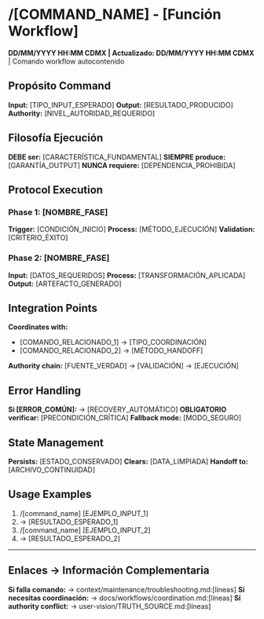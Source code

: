# /[COMMAND_NAME] - [Función Workflow]

**DD/MM/YYYY HH:MM CDMX | Actualizado: DD/MM/YYYY HH:MM CDMX** | Comando workflow autocontenido

## Propósito Command
**Input:** [TIPO_INPUT_ESPERADO]
**Output:** [RESULTADO_PRODUCIDO]
**Authority:** [NIVEL_AUTORIDAD_REQUERIDO]

## Filosofía Ejecución
**DEBE ser:** [CARACTERÍSTICA_FUNDAMENTAL]
**SIEMPRE produce:** [GARANTÍA_OUTPUT]
**NUNCA requiere:** [DEPENDENCIA_PROHIBIDA]

## Protocol Execution
### Phase 1: [NOMBRE_FASE]
**Trigger:** [CONDICIÓN_INICIO]
**Process:** [MÉTODO_EJECUCIÓN]
**Validation:** [CRITERIO_ÉXITO]

### Phase 2: [NOMBRE_FASE]
**Input:** [DATOS_REQUERIDOS]
**Process:** [TRANSFORMACIÓN_APLICADA]
**Output:** [ARTEFACTO_GENERADO]

## Integration Points
**Coordinates with:**
- [COMANDO_RELACIONADO_1] → [TIPO_COORDINACIÓN]
- [COMANDO_RELACIONADO_2] → [MÉTODO_HANDOFF]

**Authority chain:** [FUENTE_VERDAD] → [VALIDACIÓN] → [EJECUCIÓN]

## Error Handling
**Si [ERROR_COMÚN]:** → [RECOVERY_AUTOMÁTICO]
**OBLIGATORIO verificar:** [PRECONDICIÓN_CRÍTICA]
**Fallback mode:** [MODO_SEGURO]

## State Management
**Persists:** [ESTADO_CONSERVADO]
**Clears:** [DATA_LIMPIADA]
**Handoff to:** [ARCHIVO_CONTINUIDAD]

## Usage Examples
1. /[command_name] [EJEMPLO_INPUT_1]
2. → [RESULTADO_ESPERADO_1]
4. /[command_name] [EJEMPLO_INPUT_2]
5. → [RESULTADO_ESPERADO_2]

---
## Enlaces → Información Complementaria
**Si falla comando:** → context/maintenance/troubleshooting.md:[líneas]
**Si necesitas coordinación:** → docs/workflows/coordination.md:[líneas]
**Si authority conflict:** → user-vision/TRUTH_SOURCE.md:[líneas]